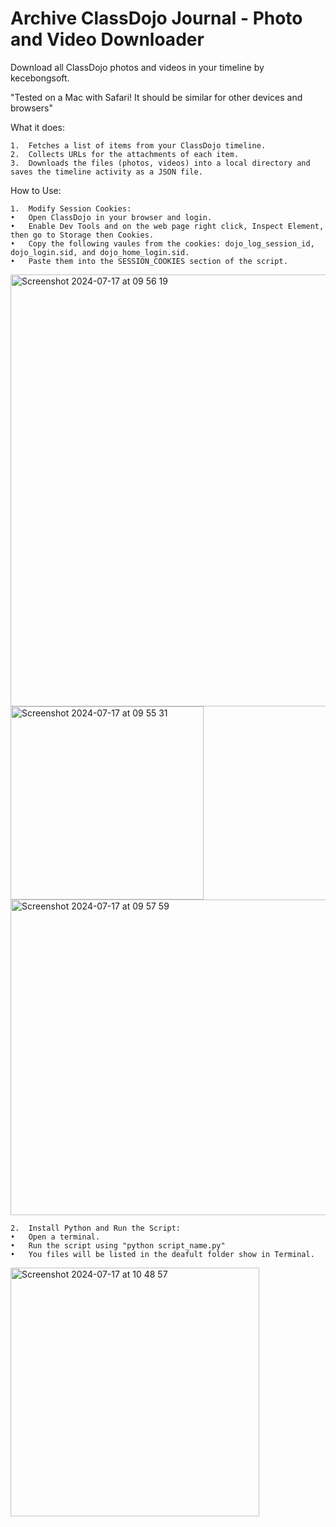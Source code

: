 # Archive ClassDojo Journal - Photo and Video Downloader

Download all ClassDojo photos and videos in your timeline by kecebongsoft.

"Tested on a Mac with Safari! It should be similar for other devices and browsers"

What it does:

	1.	Fetches a list of items from your ClassDojo timeline.
	2.	Collects URLs for the attachments of each item.
	3.	Downloads the files (photos, videos) into a local directory and saves the timeline activity as a JSON file.

How to Use:

	1.	Modify Session Cookies:
	•	Open ClassDojo in your browser and login.
	•	Enable Dev Tools and on the web page right click, Inspect Element, then go to Storage then Cookies.
	•	Copy the following vaules from the cookies: dojo_log_session_id, dojo_login.sid, and dojo_home_login.sid.
	•	Paste them into the SESSION_COOKIES section of the script.

<img width="691" alt="Screenshot 2024-07-17 at 09 56 19" src="https://github.com/user-attachments/assets/a47ca4bf-b3c8-449a-85d1-70104100b2b4">

<br />
<img width="309" alt="Screenshot 2024-07-17 at 09 55 31" src="https://github.com/user-attachments/assets/ea8ff1cb-0dda-4603-b8e9-d380c91becb6">

<br />
<img width="505" alt="Screenshot 2024-07-17 at 09 57 59" src="https://github.com/user-attachments/assets/bc9922b8-fbcb-44ac-863c-e1c342cb02c8">

 
	2.	Install Python and Run the Script:
	•	Open a terminal.
	•	Run the script using "python script_name.py"
	•	You files will be listed in the deafult folder show in Terminal.
 
 
 <img width="398" alt="Screenshot 2024-07-17 at 10 48 57" src="https://github.com/user-attachments/assets/c12ef08d-aa44-4638-b490-fc868af4a326">
